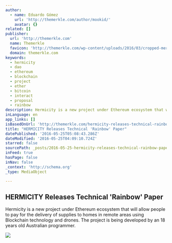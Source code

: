 ```yaml
---
author:
  - name: Eduardo Gómez
    url: 'http://themerkle.com/author/mookid/'
    avatar: {}
related: []
publisher:
  url: 'http://themerkle.com'
  name: Themerkle
  favicon: 'http://themerkle.com/wp-content/uploads/2016/03/cropped-merkle-white-1-192x192.png'
  domain: themerkle.com
keywords:
  - hermicity
  - dao
  - ethereum
  - blockchain
  - project
  - ether
  - bitcoin
  - interact
  - proposal
  - rainbow
description: Hermicity is a new project under Ethereum ecosystem that will allow people to pay for the delivery of supplies to homes in remote areas using Blockchain technology and drones. The project is being developed by an 18 years old Australian programmer.
inLanguage: en
app_links: []
isBasedOnUrl: 'http://themerkle.com/hermicity-releases-technical-rainbow-paper/'
title: "HERMICITY Releases Technical 'Rainbow' Paper"
datePublished: '2016-05-25T05:08:43.286Z'
dateModified: '2016-05-25T04:09:10.724Z'
starred: false
sourcePath: _posts/2016-05-25-hermicity-releases-technical-rainbow-paper.md
inFeed: true
hasPage: false
inNav: false
_context: 'http://schema.org'
_type: MediaObject

---
```

<article style=""><h1>HERMICITY Releases Technical 'Rainbow' Paper</h1><p>Hermicity is a new project under Ethereum ecosystem that will allow people to pay for the delivery of supplies to homes in remote areas using Blockchain technology and drones. The project is being developed by an 18 years old Australian programmer.</p><img src="http://themerkle.com/wp-content/uploads/2016/05/shutterstock_322708988.jpg" /></article>
